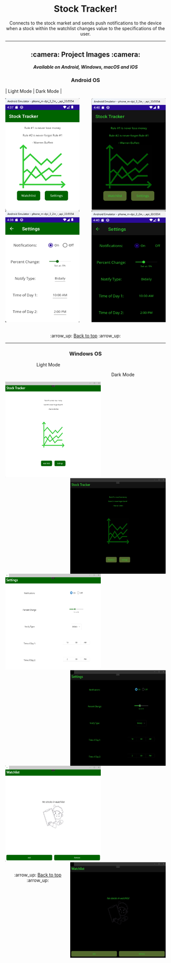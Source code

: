 <h1 align='center'>Stock Tracker!</h1>
<p align='center'>
    Connects to the stock market and sends push notifications to the device when a stock
    within the watchlist changes value to the specifications of the user.
</p>

---

<!-- project images -->
<h2 align='center'>:camera: Project Images :camera:</h2>

<div align='center'>

***Available on Android, Windows, macOS and IOS***

</div>

<!-- android -->
<h3 align='center'>Android OS</h3>

<!-- android light mode -->
| Light Mode | Dark Mode |

<div>
<img width="233px" height="350px" alt="Home Screen Light" src="Project_Demo_Images/Android/home_light.png">

<img width="233px" height="350px" align='right' alt="Home Screen Dark" src="Project_Demo_Images/Android/home_dark.png">
</div>

<div>
<img width="233px" height="350px" alt="Settings Screen Light" src="Project_Demo_Images/Android/settings_light.png">
<img width="233px" height="350px" align='right' alt="Settings Screen Dark" src="Project_Demo_Images/Android/settings_dark.png">
</div>

<br>

<div align='center'>
    <p>:arrow_up: <a href="#stock-tracker">Back to top</a> :arrow_up:</p>
</div>

---

<!-- windows -->
<h3 align='center'>Windows OS</h3>

<div>
<p>&emsp;&emsp;&emsp;&emsp;&emsp;&emsp;&ensp;&ensp;Light Mode</p>
<p align='right'>Dark Mode&emsp;&emsp;&emsp;&emsp;&emsp;&emsp;&ensp;&ensp;</p>
</div>

<div>
<img width="300px" height="300px" alt="Home Screen Light" src="Project_Demo_Images/Windows/home_light.png">
<img width="300px" height="300px" align='right' alt="Home Screen Dark" src="Project_Demo_Images/Windows/home_dark.png">
</div>

<div>
<img width="300px" height="300px" alt="Settings Screen Light" src="Project_Demo_Images/Windows/settings_light.png">
<img width="300px" height="300px" align='right' alt="Settings Screen Dark" src="Project_Demo_Images/Windows/settings_dark.png">
</div>

<div>
<img width="300px" height="300px" alt="Watchlist Screen Light" src="Project_Demo_Images/Windows/watchlist_light.png">
<img width="300px" height="300px" align='right' alt="Watchlist Screen Dark" src="Project_Demo_Images/Windows/watchlist_dark.png">
</div>

<br>

<div align='center'>
    <p>:arrow_up: <a href="#stock-tracker">Back to top</a> :arrow_up:</p>
</div>
